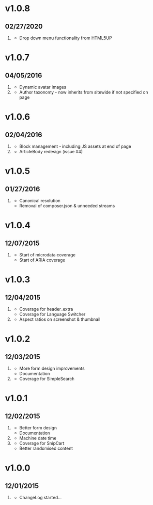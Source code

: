 # v1.0.8
## 02/27/2020
 
1.  [](#bugfix)
    * Drop down menu functionality from HTML5UP

# v1.0.7
## 04/05/2016

1. [](#improved)
    * Dynamic avatar images 
2.  [](#bugfix)
    * Author taxonomy - now inherits from sitewide if not specified on page

# v1.0.6
## 02/04/2016

1. [](#improved)
    * Block management - including JS assets at end of page
2.  [](#bugfix)
    * ArticleBody redesign (issue #4)

# v1.0.5
## 01/27/2016

1.  [](#bugfix)
    * Canonical resolution
    * Removal of composer.json & unneeded streams

# v1.0.4
## 12/07/2015

1. [](#new)
    * Start of microdata coverage
    * Start of ARIA coverage

# v1.0.3
## 12/04/2015

1. [](#improved)
    * Coverage for header_extra
    * Coverage for Language Switcher
2. [](#bugfix)
    * Aspect ratios on screenshot & thumbnail

# v1.0.2
## 12/03/2015

1. [](#improved)
    * More form design improvements
    * Documentation
2. [](#new)
    * Coverage for SimpleSearch

# v1.0.1
## 12/02/2015

1. [](#improved)
    * Better form design
    * Documentation
2. [](#bugfix)
    * Machine date time
3. [](#new)
    * Coverage for SnipCart
    * Better randomised content

# v1.0.0
## 12/01/2015

1. [](#new)
    * ChangeLog started...
